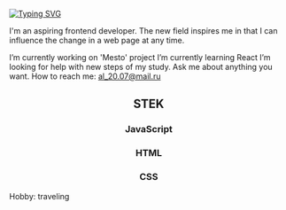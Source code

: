 [![Typing SVG](https://readme-typing-svg.herokuapp.com?color=%2336BCF7&lines=Hello+!+My+name+is+Alena)](https://git.io/typing-svg)


I'm an aspiring frontend developer.
The new field inspires me in that I can influence the change in a web page at any time. 

I’m currently working on 'Mesto' project
I’m currently learning React
I’m looking for help with new steps of my study.
Ask me about anything you want.
How to reach me: al_20.07@mail.ru

<h2 align="center">STEK</h2>
<h3 align="center" color="blue">JavaScript</h3>
<h3 align="center" color="blue">HTML</h3>
<h3 align="center" color="blue">CSS</h3>

Hobby: traveling

